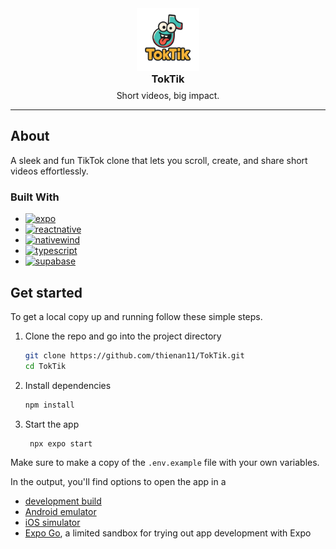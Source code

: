 <div align="center" style="text-align: center;">
  <div>
    <img src="assets/images/icon.png" alt="PodFast Logo" width="100" height="100" style="margin: 0; padding: 0;" />
  </div>
  <h3 style="margin: 0; padding: 0;">TokTik</h3>
  <p style="margin-top: 8px;">
    Short videos, big impact.
  </p>
</div>

---

## About

A sleek and fun TikTok clone that lets you scroll, create, and share short videos effortlessly.

### Built With

- [![expo][expo]][expo-url]
- [![reactnative][reactnative]][reactnative-url]
- [![nativewind][nativewind]][nativewind-url]
- [![typescript][typescript]][typescript-url]
- [![supabase][supabase]][supabase-url]

## Get started

To get a local copy up and running follow these simple steps.

1.  Clone the repo and go into the project directory

    ```sh
    git clone https://github.com/thienan11/TokTik.git
    cd TokTik
    ```

2.  Install dependencies

    ```bash
    npm install
    ```

3.  Start the app

    ```bash
     npx expo start
    ```

Make sure to make a copy of the `.env.example` file with your own variables.

In the output, you'll find options to open the app in a

- [development build](https://docs.expo.dev/develop/development-builds/introduction/)
- [Android emulator](https://docs.expo.dev/workflow/android-studio-emulator/)
- [iOS simulator](https://docs.expo.dev/workflow/ios-simulator/)
- [Expo Go](https://expo.dev/go), a limited sandbox for trying out app development with Expo

[typescript]: https://img.shields.io/badge/typescript-%23007ACC.svg?style=for-the-badge&logo=typescript&logoColor=white
[typescript-url]: https://www.typescriptlang.org/
[reactnative]: https://img.shields.io/badge/React_Native-%2320232a.svg?style=for-the-badge&logo=react&logoColor=%2361DAFB
[reactnative-url]: https://reactnative.dev/
[nativewind]: https://img.shields.io/badge/NativeWind-0078B5?style=for-the-badge&logo=tailwindcss&logoColor=white
[nativewind-url]: https://www.nativewind.dev/
[expo]: https://img.shields.io/badge/Expo-1C2024.svg?style=for-the-badge&logo=expo&logoColor=fff
[expo-url]: https://expo.dev/
[supabase]: https://img.shields.io/badge/Supabase-3FCF8E?logo=supabase&logoColor=fff&style=for-the-badge
[supabase-url]: https://supabase.com/
